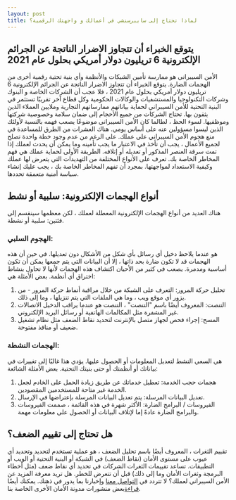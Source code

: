 ```yaml
---
layout: post
title: لماذا تحتاج إلى سايبرسنشي في أعمالك و واجهتك الرقمية؟
---
```

## يتوقع الخبراء أن تتجاوز الاضرار الناتجة عن الجرائم الإلكترونية 6 تريليون دولار أمريكي بحلول عام 2021
الأمن السيبراني هو ممارسة تأمين الشبكات والأنظمة وأي بنية تحتية رقمية أخرى من الهجمات الضارة. يتوقع الخبراء أن تتجاوز الاضرار الناتجة عن الجرائم الإلكترونية 6 تريليون دولار أمريكي بحلول عام 2021 ، فلا عجب أن الشركات الخاصة و البنوك وشركات التكنولوجيا والمستشفيات والوكالات الحكومية وكل قطاع آخر تقريبًا تستثمر في البنية التحتية للأمن السيبراني لحماية بياناتهم ممارساتهم التجارية وملايين العملاء الذين يثقون بها.
تحتاج الشركات من جميع الأحجام إلى ضمان سلامة وخصوصية شركتها وموظفيها. لسوء الحظ ، لطالما كان الأمن السيبراني موضوعًا يصعب فهمه بالنسبة لأولئك الذين ليسوا مسؤولين عنه على أساس يومي.
هناك العشرات من الطرق للمساعدة في منع هجوم الأمن السيبراني على عملك. على الرغم من عدم وجود خطة واحدة تصلح لجميع الأعمال ، يجب أن تأخذ في الاعتبار ما يجب تأمينه وما يمكن أن يحدث لعملك إذا تمت سرقة العنصر المذكور أو تعديله أو إتلافه.
الطريقة الأولى لحماية عملك هي فهم المخاطر الخاصة بك. تعرف على الأنواع المختلفة من التهديدات التي يتعرض لها عملك وكيفية الاستعداد لمواجهتها. بمجرد أن تفهم المخاطر الخاصة بك ، يجب عليك إنشاء سياسة أمنية متعمقة تحددها.

## أنواع الهجمات الإلكترونية: سلبية أو نشط
هناك العديد من أنواع الهجمات الإلكترونية المعطلة لعملك ، لكن معظمها سينقسم إلى فئتين: سلبية أو نشطة.
### الهجوم السلبي:
هو عندما يلاحظ دخيل أي رسائل بأي شكل من الأشكال دون تعديلها. في حين أن هذه الهجمات قد لا تكون ضارة بحد ذاتها ، إلا أن البيانات التي يتم جمعها يمكن أن تكون أساسية ومدمرة. يصعب في كثير من الأحيان اكتشاف هذه الهجمات لأنها لا تحاول بنشاط اختراق أي أنظمة. بعض الأمثلة هي:
1. تحليل حركة المرور: التعرف على الشبكة من خلال مراقبة أنماط حركة المرور - من يزور أي موقع ويب ، وما هي الملفات التي يتم تنزيلها ، وما إلى ذلك.
2. التنصت: المعروف أيضًا باسم "التنصت" ، التنصت هو عندما يراقب الدخيل الاتصالات غير المشفرة مثل المكالمات الهاتفية أو رسائل البريد الإلكتروني.
3. المسح: إجراء فحص لجهاز متصل بالإنترنت لتحديد نقاط الضعف مثل نظام تشغيل ضعيف أو منافذ مفتوحة.

### الهجمات النشطة:
هي السعي النشط لتعديل المعلومات أو الحصول عليها. يؤدي هذا غالبًا إلى تغييرات في بياناتك أو أنظمتك أو حتى بنيتك التحتية. بعض الأمثلة الشائعة:
1. هجمات حجب الخدمة: تعطيل خدماتك عن طريق زيادة الحمل على الخادم لجعل الخدمة غير متاحة للمستخدمين المقصودين.
2. تعديل البيانات المرسلة: يتم تعديل البيانات المرسلة بإعتراضها في الإرسال.
3. الفيروسات / البرامج الضارة: الأكثر شهرة في هذه القائمة ، صممت الفيروسات والبرامج الضارة عادةً إما لإتلاف البيانات أو الحصول على معلومات مهمة.

## هل تحتاج إلى تقييم الضعف؟
تقييم الثغرات ، المعروف أيضًا باسم تحليل الضعف ، هو عملية تستخدم لتحديد وتحديد أي عيوب على مستوى الأمان (نقاط الضعف) في الشبكة أو البنية التحتية أو الويب أو التطبيقات. تساعد تقييمات الثغرات الشركات في تحديد أي نقاط ضعف (مثل أخطاء البرمجة وثغرات الأمان وما إلى ذلك) قبل أن تتعرض للخطر.
هل تريد معرفة المزيد عن الأمن السيبراني لعملك؟ لا تتردد في [التواصل معنا](https://www.cybersenshi.com/#contactUsBlock) وإخبارنا بما يدور في ذهنك. يمكنك أيضًا [قراءة](https://blog.cybersenshi.com)بعض منشورات مدونة الأمان الأخرى الخاصة بنا.
